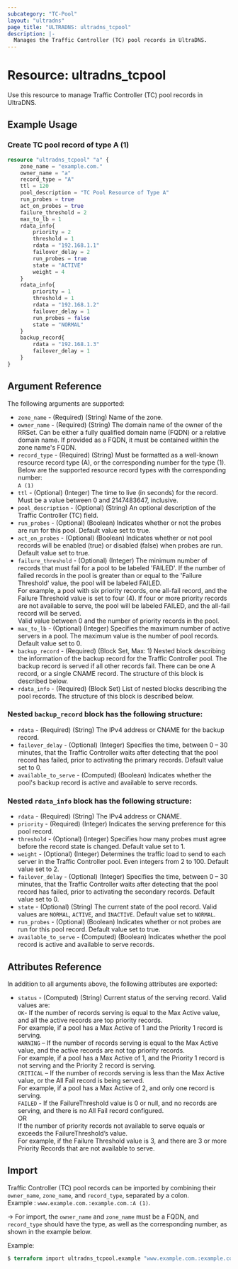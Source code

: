 ```yaml
---
subcategory: "TC-Pool"
layout: "ultradns"
page_title: "ULTRADNS: ultradns_tcpool"
description: |-
  Manages the Traffic Controller (TC) pool records in UltraDNS.
---
```


# Resource: ultradns_tcpool

Use this resource to manage Traffic Controller (TC) pool records in UltraDNS.

## Example Usage

### Create TC pool record of type A (1)

```terraform
resource "ultradns_tcpool" "a" {
    zone_name = "example.com."
    owner_name = "a"
    record_type = "A"
    ttl = 120
    pool_description = "TC Pool Resource of Type A"
    run_probes = true
    act_on_probes = true
    failure_threshold = 2
    max_to_lb = 1
    rdata_info{
        priority = 2
        threshold = 1
        rdata = "192.168.1.1"
        failover_delay = 2
        run_probes = true
        state = "ACTIVE"
        weight = 4
    }
    rdata_info{
        priority = 1
        threshold = 1
        rdata = "192.168.1.2"
        failover_delay = 1
        run_probes = false
        state = "NORMAL"
    }
    backup_record{
        rdata = "192.168.1.3"
        failover_delay = 1
    }
}
```

## Argument Reference

The following arguments are supported:

* `zone_name` - (Required) (String) Name of the zone.
* `owner_name` - (Required) (String) The domain name of the owner of the RRSet. Can be either a fully qualified domain name (FQDN) or a relative domain name. If provided as a FQDN, it must be contained within the zone name's FQDN.
* `record_type` - (Required) (String) Must be formatted as a well-known resource record type (A), or the corresponding number for the type (1).<br/>
Below are the supported resource record types with the corresponding number:<br/>
`A (1)`
* `ttl` - (Optional) (Integer) The time to live (in seconds) for the record. Must be a value between 0 and 2147483647, inclusive.
* `pool_description` - (Optional) (String) An optional description of the Traffic Controller (TC) field.
* `run_probes` - (Optional) (Boolean) Indicates whether or not the probes are run for this pool. Default value set to true.
* `act_on_probes` - (Optional) (Boolean) Indicates whether or not pool records will be enabled (true) or disabled (false) when probes are run. Default value set to true.
* `failure_threshold` - (Optional) (Integer) The minimum number of records that must fail for a pool to be labeled 'FAILED'. If the number of failed records in the pool is greater than or equal to the 'Failure Threshold' value, the pool will be labeled FAILED.<br/>
For example, a pool with six priority records, one all-fail record, and the Failure Threshold value is set to four (4). If four or more priority records are not available to serve, the pool will be labeled FAILED, and the all-fail record will be served.<br/>
Valid value between 0 and the number of priority records in the pool.
* `max_to_lb` - (Optional) (Integer) Specifies the maximum number of active servers in a pool. The maximum value is the number of pool records. Default value set to 0.
* `backup_record` - (Required) (Block Set, Max: 1) Nested block describing the information of the backup record for the Traffic Controller pool. The backup record is served if all other records fail. There can be one A record, or a single CNAME record. The structure of this block is described below.
* `rdata_info` - (Required) (Block Set) List of nested blocks describing the pool records. The structure of this block is described below.

### Nested `backup_record` block has the following structure:

* `rdata` - (Required) (String) The IPv4 address or CNAME for the backup record.
* `failover_delay` - (Optional) (Integer) Specifies the time, between 0 – 30 minutes, that the Traffic Controller waits after detecting that the pool record has failed, prior to activating the primary records. Default value set to 0.
* `available_to_serve` - (Computed) (Boolean) Indicates whether the pool's backup record is active and available to serve records.

### Nested `rdata_info` block has the following structure:

* `rdata` - (Required) (String) The IPv4 address or CNAME.
* `priority` - (Required) (Integer) Indicates the serving preference for this pool record.
* `threshold` - (Optional) (Integer) Specifies how many probes must agree before the record state is changed. Default value set to 1.
* `weight` - (Optional) (Integer) Determines the traffic load to send to each server in the Traffic Controller pool. Even integers from 2 to 100. Default value set to 2.
* `failover_delay` - (Optional) (Integer) Specifies the time, between 0 – 30 minutes, that the Traffic Controller waits after detecting that the pool record has failed, prior to activating the secondary records. Default value set to 0.
* `state` - (Optional) (String) The current state of the pool record. Valid values are `NORMAL`, `ACTIVE`, and `INACTIVE`. Default value set to `NORMAL`.
* `run_probes` - (Optional) (Boolean) Indicates whether or not probes are run for this pool record. Default value set to true.
* `available_to_serve` - (Computed) (Boolean) Indicates whether the pool record is active and available to serve records.

## Attributes Reference

In addition to all arguments above, the following attributes are exported:

* `status` - (Computed) (String)  Current status of the serving record. Valid values are:</br>
`OK`- If the number of records serving is equal to the Max Active value, and all the active records are top priority records.</br>
For example, if a pool has a Max Active of 1 and the Priority 1 record is serving.</br>
`WARNING` – If the number of records serving is equal to the Max Active value, and the active records are not top priority records.</br>
For example, if a pool has a Max Active of 1, and the Priority 1 record is not serving and the Priority 2 record is serving.</br>
`CRITICAL` – If the number of records serving is less than the Max Active value, or the All Fail record is being served.</br>
For example, if a pool has a Max Active of 2, and only one record is serving.</br>
`FAILED` - If the FailureThreshold value is 0 or null, and no records are serving, and there is no All Fail record configured.</br>OR</br>If the number of priority records not available to serve equals or exceeds the FailureThreshold’s value.</br>
For example, if the Failure Threshold value is 3, and there are 3 or more Priority Records that are not available to serve.

## Import

Traffic Controller (TC) pool records can be imported by combining their `owner_name`, `zone_name`, and `record_type`, separated by a colon.<br/>
Example : `www.example.com.:example.com.:A (1)`.


-> For import, the `owner_name` and `zone_name` must be a FQDN, and `record_type` should have the type, as well as the corresponding number, as shown in the example below.

Example:
```terraform
$ terraform import ultradns_tcpool.example "www.example.com.:example.com.:A (1)" 
```